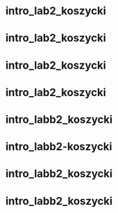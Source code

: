 # intro_lab2_koszycki
# intro_lab2_koszycki
# intro_lab2_koszycki
# intro_lab2_koszycki
# intro_labb2_koszycki
# intro_labb2-koszycki
# intro_labb2_koszycki
# intro_labb2_koszycki
